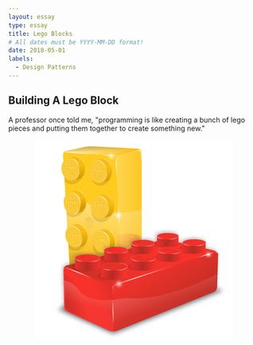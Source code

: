 ```yaml
---
layout: essay
type: essay
title: Lego Blocks 
# All dates must be YYYY-MM-DD format!
date: 2018-05-01
labels:
  - Design Patterns
---
```


## Building A Lego Block

A professor once told me, "programming is like creating a bunch of lego pieces and putting them together to create something new."

<center>
  <div class="ui medium right floated rounded image">
    <img class="ui image" src="../images/lego.png">
  </div>
</center>